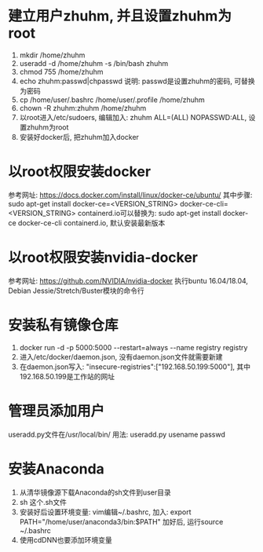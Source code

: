 # 建立用户zhuhm, 并且设置zhuhm为root
1. mkdir /home/zhuhm
2. useradd -d /home/zhuhm -s /bin/bash zhuhm
3. chmod 755 /home/zhuhm
4. echo zhuhm:passwd|chpasswd  说明: passwd是设置zhuhm的密码, 可替换为密码
5. cp /home/user/.bashrc /home/user/.profile /home/zhuhm
6. chown -R zhuhm:zhuhm /home/zhuhm
7. 以root进入/etc/sudoers, 编辑加入: zhuhm	ALL=(ALL) NOPASSWD:ALL, 设置zhuhm为root
8. 安装好docker后, 把zhuhm加入docker

# 以root权限安装docker
参考网址: https://docs.docker.com/install/linux/docker-ce/ubuntu/
其中步骤: sudo apt-get install docker-ce=<VERSION_STRING> docker-ce-cli=<VERSION_STRING> containerd.io可以替换为:
sudo apt-get install docker-ce docker-ce-cli containerd.io, 默认安装最新版本

# 以root权限安装nvidia-docker
参考网址: https://github.com/NVIDIA/nvidia-docker
执行buntu 16.04/18.04, Debian Jessie/Stretch/Buster模块的命令行

# 安装私有镜像仓库
1. docker run -d -p 5000:5000 --restart=always --name registry registry
2. 进入/etc/docker/daemon.json, 没有daemon.json文件就需要新建
3. 在daemon.json写入: "insecure-registries":["192.168.50.199:5000"], 其中192.168.50.199是工作站的网址

# 管理员添加用户
useradd.py文件在/usr/local/bin/
用法: useradd.py usename passwd

# 安装Anaconda
1. 从清华镜像源下载Anaconda的sh文件到user目录
2. sh 这个.sh文件
3. 安装好后设置环境变量:
vim编辑~/.bashrc, 加入:
export PATH="/home/user/anaconda3/bin:$PATH"
加好后, 运行source ~/.bashrc
4. 使用cdDNN也要添加环境变量

